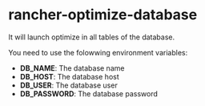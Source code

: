 # rancher-optimize-database

It will launch optimize in all tables of the database.

You need to use the folowwing environment variables:
- **DB_NAME**: The database name
- **DB_HOST**: The database host
- **DB_USER**: The database user
- **DB_PASSWORD**: The database password